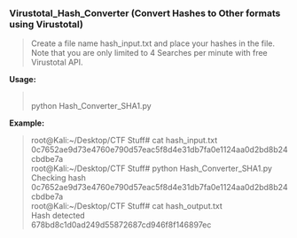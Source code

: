 <h3> Virustotal_Hash_Converter (Convert Hashes to Other formats using Virustotal) </h3>

> Create a file name hash_input.txt and place your hashes in the file.  
Note that you are only limited to 4 Searches per minute with free Virustotal API.  

<b> Usage:</b>  
> <br> python Hash_Converter_SHA1.py

<b>Example:</b>         
> root@Kali:~/Desktop/CTF Stuff# cat hash_input.txt   
> 0c7652ae9d73e4760e790d57eac5f8d4e31db7fa0e1124aa0d2bd8b24cbdbe7a   
> root@Kali:~/Desktop/CTF Stuff# python Hash_Converter_SHA1.py    
> Checking hash 0c7652ae9d73e4760e790d57eac5f8d4e31db7fa0e1124aa0d2bd8b24cbdbe7a   
> root@Kali:~/Desktop/CTF Stuff# cat hash_output.txt   
> Hash detected   
> 678bd8c1d0ad249d55872687cd946f8f146897ec  
